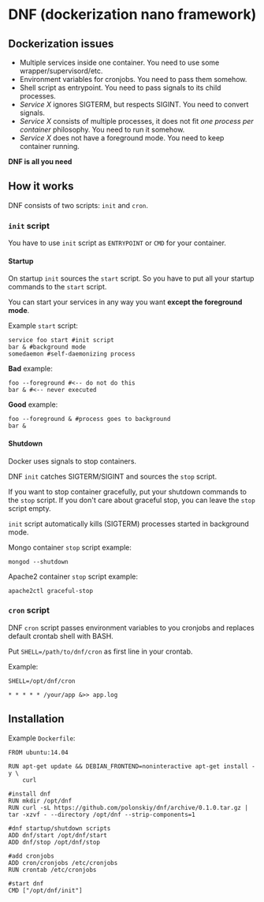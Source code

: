 # DNF (dockerization nano framework)

## Dockerization issues

- Multiple services inside one container. You need to use some wrapper/supervisord/etc.
- Environment variables for cronjobs. You need to pass them somehow.
- Shell script as entrypoint. You need to pass signals to its child processes.
- *Service X* ignores SIGTERM, but respects SIGINT. You need to convert signals.
- *Service X* consists of multiple processes, it does not fit *one process per container* philosophy. You need to run it somehow.
- *Service X* does not have a foreground mode. You need to keep container running.

**DNF is all you need**

## How it works

DNF consists of two scripts: `init` and `cron`.

### `init` script

You have to use `init` script as `ENTRYPOINT` or `CMD` for your container.

#### Startup

On startup `init` sources the `start` script. So you have to put all your startup commands to the `start` script.

You can start your services in any way you want **except the foreground mode**.

Example `start` script:
```
service foo start #init script
bar & #background mode
somedaemon #self-daemonizing process
```

**Bad** example:
```
foo --foreground #<-- do not do this
bar & #<-- never executed
```

**Good** example:
```
foo --foreground & #process goes to background
bar &
```

#### Shutdown

Docker uses signals to stop containers.

DNF `init` catches SIGTERM/SIGINT and sources the `stop` script.

If you want to stop container gracefully, put your shutdown commands to the `stop` script. If you don't care about graceful stop, you can leave the `stop` script empty.

`init` script automatically kills (SIGTERM) processes started in background mode.

Mongo container `stop` script example:
```
mongod --shutdown
```

Apache2 container `stop` script example:
```
apache2ctl graceful-stop
```

### `cron` script

DNF `cron` script passes environment variables to you cronjobs and replaces default crontab shell with BASH.

Put `SHELL=/path/to/dnf/cron` as first line in your crontab.

Example:
```
SHELL=/opt/dnf/cron

* * * * * /your/app &>> app.log
```

## Installation

Example `Dockerfile`:

```
FROM ubuntu:14.04

RUN apt-get update && DEBIAN_FRONTEND=noninteractive apt-get install -y \
    curl

#install dnf
RUN mkdir /opt/dnf
RUN curl -sL https://github.com/polonskiy/dnf/archive/0.1.0.tar.gz | tar -xzvf - --directory /opt/dnf --strip-components=1

#dnf startup/shutdown scripts
ADD dnf/start /opt/dnf/start
ADD dnf/stop /opt/dnf/stop

#add cronjobs
ADD cron/cronjobs /etc/cronjobs
RUN crontab /etc/cronjobs

#start dnf
CMD ["/opt/dnf/init"]
```

